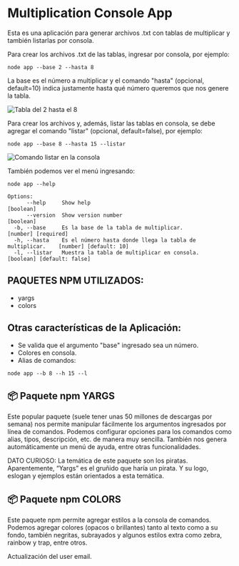 
# Multiplication Console App

Esta es una aplicación para generar archivos .txt con tablas de multiplicar y también listarlas por consola.

Para crear los archivos .txt de las tablas, ingresar por consola, por ejemplo: 

```
node app --base 2 --hasta 8 
```
La base es el número a multiplicar y el comando "hasta" (opcional, default=10) indica justamente hasta qué número queremos que nos genere la tabla.

![Tabla del 2 hasta el 8](https://raw.githubusercontent.com/CarolinaRamon/multiplicar-node/main/assets/ejemplo-archivo.png "Ejemplo de archivo creado")

Para crear los archivos y, además, listar las tablas en consola, se debe agregar el comando "listar" (opcional, default=false), por ejemplo: 

```
node app --base 8 --hasta 15 --listar
```

![Comando listar en la consola](https://raw.githubusercontent.com/CarolinaRamon/multiplicar-node/main/assets/ejemplo-consola.png "Ejemplo de tabla en consola")

También podemos ver el menú ingresando:

```
node app --help
```

```
Options:
      --help     Show help                                                  [boolean]
      --version  Show version number                                        [boolean]
  -b, --base     Es la base de la tabla de multiplicar.                     [number] [required]
  -h, --hasta    Es el número hasta donde llega la tabla de multiplicar.    [number] [default: 10]
  -l, --listar   Muestra la tabla de multiplicar en consola.                [boolean] [default: false]
```

## PAQUETES NPM UTILIZADOS:
- yargs
- colors

## Otras características de la Aplicación:
- Se valida que el argumento "base" ingresado sea un número. 
- Colores en consola.
- Alias de comandos:

```
node app --b 8 --h 15 --l
```

## 📦 Paquete npm YARGS 

Este popular paquete (suele tener unas 50 millones de descargas por semana) nos permite manipular fácilmente los argumentos ingresados por línea de comandos. Podemos configurar opciones para los comandos como alias, tipos, descripción, etc. de manera muy sencilla. También nos genera automáticamente un menú de ayuda, entre otras funcionalidades.

DATO CURIOSO: La temática de este paquete son los piratas. Aparentemente, “Yargs” es el gruñido que haría un pirata. Y su logo, eslogan y ejemplos están orientados a esta temática.
   

## 📦 Paquete npm COLORS 

Este paquete npm permite agregar estilos a la consola de comandos. Podemos agregar colores (opacos o brillantes) tanto al texto como a su fondo, también negritas, subrayados y algunos estilos extra como zebra, rainbow y trap, entre otros. 

Actualización del user email.

